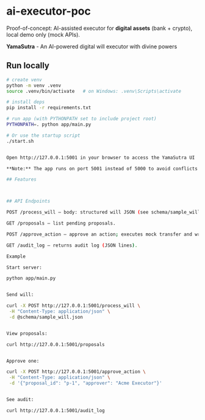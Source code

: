 # ai-executor-poc

Proof-of-concept: AI-assisted executor for **digital assets** (bank + crypto), local demo only (mock APIs).

**YamaSutra** - An  AI-powered digital will executor with divine powers

## Run locally

```bash
# create venv
python -m venv .venv
source .venv/bin/activate   # on Windows: .venv\Scripts\activate

# install deps
pip install -r requirements.txt

# run app (with PYTHONPATH set to include project root)
PYTHONPATH=. python app/main.py

# Or use the startup script
./start.sh


Open http://127.0.0.1:5001 in your browser to access the YamaSutra UI

**Note:** The app runs on port 5001 instead of 5000 to avoid conflicts with macOS AirPlay Receiver.

## Features



## API Endpoints

POST /process_will — body: structured will JSON (see schema/sample_will.json). Produces proposals.

GET /proposals — list pending proposals.

POST /approve_action — approve an action; executes mock transfer and writes audit log.

GET /audit_log — returns audit log (JSON lines).

Example

Start server:

python app/main.py


Send will:

curl -X POST http://127.0.0.1:5001/process_will \
 -H "Content-Type: application/json" \
 -d @schema/sample_will.json


View proposals:

curl http://127.0.0.1:5001/proposals


Approve one:

curl -X POST http://127.0.0.1:5001/approve_action \
 -H "Content-Type: application/json" \
 -d '{"proposal_id": "p-1", "approver": "Acme Executor"}'


See audit:

curl http://127.0.0.1:5001/audit_log
